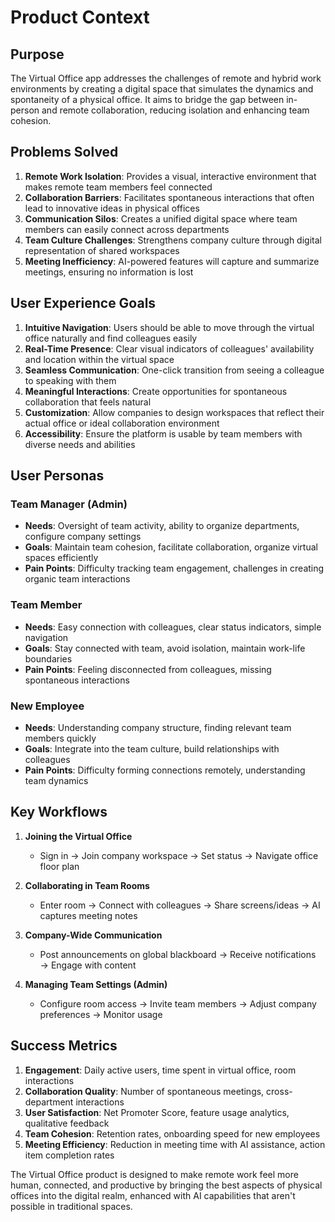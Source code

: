 # Product Context

## Purpose

The Virtual Office app addresses the challenges of remote and hybrid work environments by creating a digital space that simulates the dynamics and spontaneity of a physical office. It aims to bridge the gap between in-person and remote collaboration, reducing isolation and enhancing team cohesion.

## Problems Solved

1. **Remote Work Isolation**: Provides a visual, interactive environment that makes remote team members feel connected
2. **Collaboration Barriers**: Facilitates spontaneous interactions that often lead to innovative ideas in physical offices
3. **Communication Silos**: Creates a unified digital space where team members can easily connect across departments
4. **Team Culture Challenges**: Strengthens company culture through digital representation of shared workspaces
5. **Meeting Inefficiency**: AI-powered features will capture and summarize meetings, ensuring no information is lost

## User Experience Goals

1. **Intuitive Navigation**: Users should be able to move through the virtual office naturally and find colleagues easily
2. **Real-Time Presence**: Clear visual indicators of colleagues' availability and location within the virtual space
3. **Seamless Communication**: One-click transition from seeing a colleague to speaking with them
4. **Meaningful Interactions**: Create opportunities for spontaneous collaboration that feels natural
5. **Customization**: Allow companies to design workspaces that reflect their actual office or ideal collaboration environment
6. **Accessibility**: Ensure the platform is usable by team members with diverse needs and abilities

## User Personas

### Team Manager (Admin)
- **Needs**: Oversight of team activity, ability to organize departments, configure company settings
- **Goals**: Maintain team cohesion, facilitate collaboration, organize virtual spaces efficiently
- **Pain Points**: Difficulty tracking team engagement, challenges in creating organic team interactions

### Team Member
- **Needs**: Easy connection with colleagues, clear status indicators, simple navigation
- **Goals**: Stay connected with team, avoid isolation, maintain work-life boundaries
- **Pain Points**: Feeling disconnected from colleagues, missing spontaneous interactions

### New Employee
- **Needs**: Understanding company structure, finding relevant team members quickly
- **Goals**: Integrate into the team culture, build relationships with colleagues
- **Pain Points**: Difficulty forming connections remotely, understanding team dynamics

## Key Workflows

1. **Joining the Virtual Office**
   - Sign in → Join company workspace → Set status → Navigate office floor plan
   
2. **Collaborating in Team Rooms**
   - Enter room → Connect with colleagues → Share screens/ideas → AI captures meeting notes

3. **Company-Wide Communication**
   - Post announcements on global blackboard → Receive notifications → Engage with content

4. **Managing Team Settings (Admin)**
   - Configure room access → Invite team members → Adjust company preferences → Monitor usage

## Success Metrics

1. **Engagement**: Daily active users, time spent in virtual office, room interactions
2. **Collaboration Quality**: Number of spontaneous meetings, cross-department interactions
3. **User Satisfaction**: Net Promoter Score, feature usage analytics, qualitative feedback
4. **Team Cohesion**: Retention rates, onboarding speed for new employees
5. **Meeting Efficiency**: Reduction in meeting time with AI assistance, action item completion rates

The Virtual Office product is designed to make remote work feel more human, connected, and productive by bringing the best aspects of physical offices into the digital realm, enhanced with AI capabilities that aren't possible in traditional spaces.
